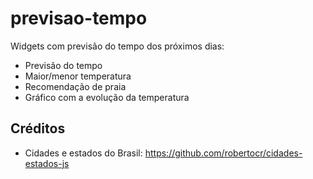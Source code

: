 # previsao-tempo
Widgets com previsão do tempo dos próximos dias:
- Previsão do tempo
- Maior/menor temperatura
- Recomendação de praia
- Gráfico com a evolução da temperatura

## Créditos
* Cidades e estados do Brasil: https://github.com/robertocr/cidades-estados-js